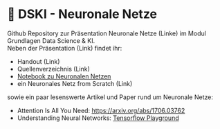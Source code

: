 # 🧠 DSKI - Neuronale Netze

Github Repository zur Präsentation Neuronale Netze (Linke) im Modul Grundlagen Data Science & KI. 
<br> Neben der Präsentation (Link) findet ihr:
- Handout (Link)
- Quellenverzeichnis (Link)
- [Notebook zu Neuronalen Netzen ](https://github.com/janmeuser/DSKI_Neuronale_Netze/blob/b28c850c002d7b58abb62ed771c24cefbaf27002/NN_Example.ipynb)
- ein Neuronales Netz from Scratch (Link)

sowie ein paar lesenswerte Artikel und Paper rund um Neuronale Netze:
- Attention Is All You Need: https://arxiv.org/abs/1706.03762
- Understanding Neural Networks: [Tensorflow Playground](https://cloud.google.com/blog/products/ai-machine-learning/understanding-neural-networks-with-tensorflow-playground?hl=en)
